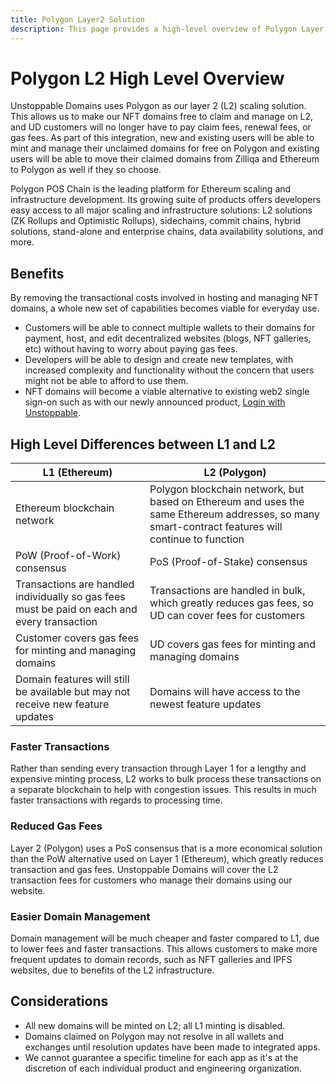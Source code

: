 ```yaml
---
title: Polygon Layer2 Solution
description: This page provides a high-level overview of Polygon Layer 2 scaling solution for Unstoppable Domains.
---
```


# Polygon L2 High Level Overview

Unstoppable Domains uses Polygon as our layer 2 (L2) scaling solution. This allows us to make our NFT domains free to claim and manage on L2, and UD customers will no longer have to pay claim fees, renewal fees, or gas fees. As part of this integration, new and existing users will be able to mint and manage their unclaimed domains for free on Polygon and existing users will be able to move their claimed domains from Zilliqa and Ethereum to Polygon as well if they so choose.

Polygon POS Chain is the leading platform for Ethereum scaling and infrastructure development. Its growing suite of products offers developers easy access to all major scaling and infrastructure solutions: L2 solutions (ZK Rollups and Optimistic Rollups), sidechains, commit chains, hybrid solutions, stand-alone and enterprise chains, data availability solutions, and more.&#x20;

## Benefits

By removing the transactional costs involved in hosting and managing NFT domains, a whole new set of capabilities becomes viable for everyday use.&#x20;

* Customers will be able to connect multiple wallets to their domains for payment, host, and edit decentralized websites (blogs, NFT galleries, etc) without having to worry about paying gas fees.&#x20;
* Developers will be able to design and create new templates, with increased complexity and functionality without the concern that users might not be able to afford to use them.&#x20;
* NFT domains will become a viable alternative to existing web2 single sign-on such as with our newly announced product, [Login with Unstoppable](broken-reference).&#x20;

## High Level Differences between L1 and L2

| L1 (Ethereum)                                                                                | L2 (Polygon)                                                                                                                                      |
| -------------------------------------------------------------------------------------------- | ------------------------------------------------------------------------------------------------------------------------------------------------- |
| Ethereum blockchain network                                                                  | Polygon blockchain network, but based on Ethereum and uses the same Ethereum addresses, so many smart-contract features will continue to function |
| PoW (Proof-of-Work) consensus                                                                | PoS (Proof-of-Stake) consensus                                                                                                                    |
| Transactions are handled individually so gas fees must be paid on each and every transaction | Transactions are handled in bulk, which greatly reduces gas fees, so UD can cover fees for customers                                              |
| Customer covers gas fees for minting and managing domains                                    | UD covers gas fees for minting and managing domains                                                                                               |
| Domain features will still be available but may not receive new feature updates              | Domains will have access to the newest feature updates                                                                                            |

### Faster Transactions

Rather than sending every transaction through Layer 1 for a lengthy and expensive minting process, L2 works to bulk process these transactions on a separate blockchain to help with congestion issues. This results in much faster transactions with regards to processing time.

### Reduced Gas Fees

Layer 2 (Polygon) uses a PoS consensus that is a more economical solution than the PoW alternative used on Layer 1 (Ethereum), which greatly reduces transaction and gas fees. Unstoppable Domains will cover the L2 transaction fees for customers who manage their domains using our website.

### Easier Domain Management

Domain management will be much cheaper and faster compared to L1, due to lower fees and faster transactions. This allows customers to make more frequent updates to domain records, such as NFT galleries and IPFS websites, due to benefits of the L2 infrastructure.

## Considerations

* All new domains will be minted on L2; all L1 minting is disabled.
* Domains claimed on Polygon may not resolve in all wallets and exchanges until resolution updates have been made to integrated apps.&#x20;
* We cannot guarantee a specific timeline for each app as it's at the discretion of each individual product and engineering organization.&#x20;

